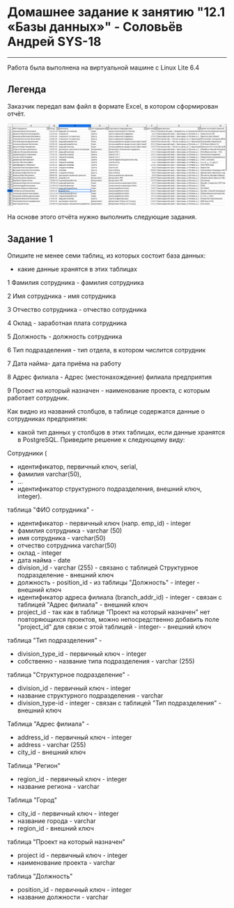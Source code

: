 
# Домашнее задание к занятию "12.1 «Базы данных»" - Соловьёв Андрей SYS-18

---

Работа была выполнена на виртуальной машине с Linux Lite 6.4


## Легенда

Заказчик передал вам файл в формате Excel, в котором сформирован отчёт.

![Exel.png](https://github.com/Andrewsolo1969/12-1-hw/blob/main/img/Exel.png)

На основе этого отчёта нужно выполнить следующие задания.


## Задание 1


Опишите не менее семи таблиц, из которых состоит база данных:

- какие данные хранятся в этих таблицах

1 Фамилия сотрудника - фамилия сотрудника

2 Имя сотрудника - имя сотрудника

3 Отчество сотрудника - отчество сотрудника

4 Оклад - заработная плата сотрудника

5 Должность -  должность сотрудника

6 Тип подразделения - тип отдела, в котором числится сотрудник

7 Дата найма- дата приёма на работу

8 Адрес филиала - Адрес (местонахождение) филиала предприятия

9 Проект на который назначен - наименование проекта, с которым работает сотрудник.

Как видно из названий столбцов, в таблице содержатся данные о сотрудниках предприятия:

- какой тип данных у столбцов в этих таблицах, если данные хранятся в PostgreSQL.
Приведите решение к следующему виду:

Сотрудники (

  - идентификатор, первичный ключ, serial,
  - фамилия varchar(50),
  - ...
  - идентификатор структурного подразделения, внешний ключ, integer).

таблица "ФИО сотрудника" - 
- идентификатор - первичный ключ (напр. emp_id) - integer
- фамилия сотрудника - varchar (50)
- имя сотрудника - varchar(50)
- отчество сотрудника varchar(50)
- оклад - integer
- дата найма - date
- division_id - varchar (255) - связано с таблицей Структурное подразделение - внешний ключ
- должность - position_id - из таблицы "Должность" - integer - внешний ключ
- идентификатор адреса филиала (branch_addr_id) - integer - связан с таблицей "Адрес филиала" - внешний ключ
- project_id - так как в таблице "Проект на который назначен" нет повторяющихся проектов, можно непосредственно добавить поле "project_id" для связи с этой таблицей - integer- - внешний ключ

таблица "Тип подразделения" - 
- division_type_id - первичный ключ - integer
- собственно - название типа подразделения - varchar (255)

таблица "Структурное подразделение" - 
- division_id - первичный ключ - integer 
- название структурного подразделения - varchar
- division_type-id - integer - связан с таблицей "Тип подразделения" - внешний ключ

Таблица "Адрес филиала" -   
- address_id - первичный ключ - integer
- address - varchar (255)
- city_id - внешний ключ

Таблица "Регион"
- region_id - первичный ключ - integer 
- название региона - varchar

Таблица "Город"
- city_id - первичный ключ - integer 
- название города - varchar
- region_id - внешний ключ

таблица "Проект на который назначен"
- project id - первичный ключ - integer
- наименование проекта - varchar

таблица "Должность" 
- position_id - первичный ключ - integer
- название должности - varchar












